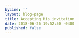 ```yaml
---
byLine: ''
layout: blog-page
title: Accepting His invitation
date: 2018-06-26 19:52:50 -0400
published: false
---
```


